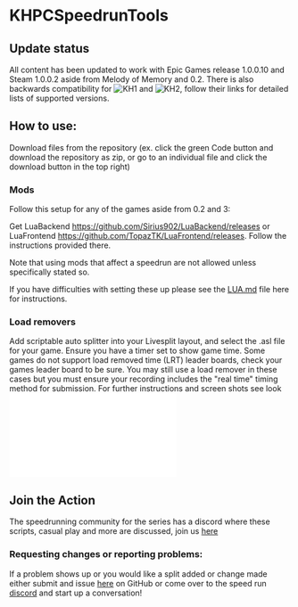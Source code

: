 # KHPCSpeedrunTools

## Update status
All content has been updated to work with Epic Games release 1.0.0.10 and Steam 1.0.0.2 aside from Melody of Memory and 0.2. There is also backwards compatibility for ![KH1](1FMMods) and ![KH2](2FMMods), follow their links for detailed lists of supported versions.

## How to use:

Download files from the repository (ex. click the green Code button and download the repository as zip, or go to an individual file and click the download button in the top right)

### Mods
Follow this setup for any of the games aside from 0.2 and 3:

Get LuaBackend https://github.com/Sirius902/LuaBackend/releases or LuaFrontend https://github.com/TopazTK/LuaFrontend/releases. Follow the instructions provided there.

Note that using mods that affect a speedrun are not allowed unless specifically stated so.

If you have difficulties with setting these up please see the [LUA.md](LUA.md) file here for instructions.

### Load removers
Add scriptable auto splitter into your Livesplit layout, and select the .asl file for your game. Ensure you have a timer set to show game time. Some games do not support load removed time (LRT) leader boards, check your games leader board to be sure. You may still use a load remover in these cases but you must ensure your recording includes the "real time" timing method for submission. For further instructions and screen shots see look ![here](LoadRemovers/readme.md)


## Join the Action
The speedrunning community for the series has a discord where these scripts, casual play and more are discussed, join us [here](https://discord.gg/5GjHsyQT8R)

### Requesting changes or reporting problems:
If a problem shows up or you would like a split added or change made either submit and issue [here](https://github.com/Denhonator/KHPCSpeedrunTools/issues/new/choose) on GitHub or come over to the speed run [discord](https://discord.gg/5GjHsyQT8R) and start up a conversation!
